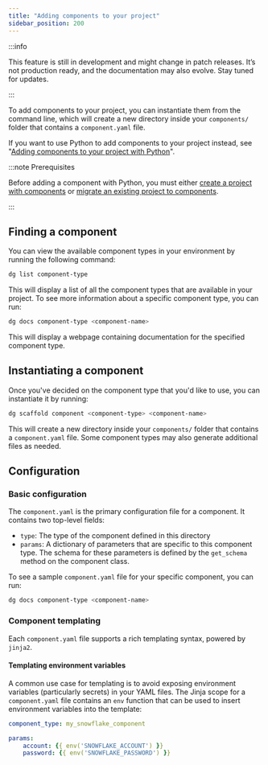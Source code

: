 ```yaml
---
title: "Adding components to your project"
sidebar_position: 200
---
```


:::info

This feature is still in development and might change in patch releases. It’s not production ready, and the documentation may also evolve. Stay tuned for updates.

:::

To add components to your project, you can instantiate them from the command line, which will create a new directory inside your `components/` folder that contains a `component.yaml` file.

If you want to use Python to add components to your project instead, see "[Adding components to your project with Python](adding-components-python)".

:::note Prerequisites

Before adding a component with Python, you must either [create a project with components](/guides/labs/components/building-pipelines-with-components/creating-a-project-with-components) or [migrate an existing project to components](/guides/labs/components/incrementally-adopting-components/existing-project).

:::

## Finding a component

You can view the available component types in your environment by running the following command:

```bash
dg list component-type
```

This will display a list of all the component types that are available in your project. To see more information about a specific component type, you can run:

```bash
dg docs component-type <component-name>
```

This will display a webpage containing documentation for the specified component type.

## Instantiating a component

Once you've decided on the component type that you'd like to use, you can instantiate it by running:

```bash
dg scaffold component <component-type> <component-name>
```

This will create a new directory inside your `components/` folder that contains a `component.yaml` file. Some component types may also generate additional files as needed.

## Configuration

### Basic configuration

The `component.yaml` is the primary configuration file for a component. It contains two top-level fields:

- `type`: The type of the component defined in this directory
- `params`: A dictionary of parameters that are specific to this component type. The schema for these parameters is defined by the `get_schema` method on the component class.

To see a sample `component.yaml` file for your specific component, you can run:

```bash
dg docs component-type <component-name>
```

### Component templating

Each `component.yaml` file supports a rich templating syntax, powered by `jinja2`.

#### Templating environment variables

A common use case for templating is to avoid exposing environment variables (particularly secrets) in your YAML files. The Jinja scope for a `component.yaml` file contains an `env` function that can be used to insert environment variables into the template:

```yaml
component_type: my_snowflake_component

params:
    account: {{ env('SNOWFLAKE_ACCOUNT') }}
    password: {{ env('SNOWFLAKE_PASSWORD') }}
```
